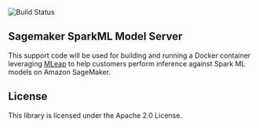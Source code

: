 ![Build Status](https://codebuild.us-west-2.amazonaws.com/badges?uuid=eyJlbmNyeXB0ZWREYXRhIjoiZWJzMnhnTzFMSzcybDVDNzE4Z1BCWHRvRXpYS1lpZkNVYkd3d3NQYitmUDVwMFBLNUtkQ2M2RCtJUTI2VVQxUUhvclRGV3JxZHF3ZzF5Q1ltMnZBampZPSIsIml2UGFyYW1ldGVyU3BlYyI6IlhVZkE1Y0hZUVpYTkdsMXMiLCJtYXRlcmlhbFNldFNlcmlhbCI6MX0%3D&branch=experimental)

## Sagemaker SparkML Model Server

This support code will be used for building and running a Docker container leveraging [MLeap](https://github.com/combust/mleap) to help customers perform inference against Spark ML models on Amazon SageMaker.

## License

This library is licensed under the Apache 2.0 License. 
